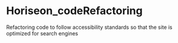 # Horiseon_codeRefactoring
Refactoring code to follow accessibility standards so that the site is optimized for search engines
